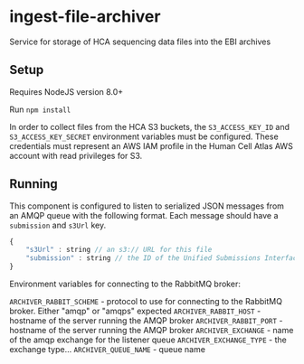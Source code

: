 # ingest-file-archiver
Service for storage of HCA sequencing data files into the EBI archives



## Setup

Requires NodeJS version 8.0+

Run `npm install`

In order to collect files from the HCA S3 buckets, the `S3_ACCESS_KEY_ID` and `S3_ACCESS_KEY_SECRET` environment variables
must be configured. These credentials must represent an AWS IAM profile in the Human Cell Atlas AWS account with read 
privileges for S3.

## Running

This component is configured to listen to serialized JSON messages from an AMQP queue with the following format. Each
message should have a `submission` and `s3Url` key.
```javascript
{
    "s3Url" : string // an s3:// URL for this file
    "submission" : string // the ID of the Unified Submissions Interface(USI) submission to which the file is destined 
}
```

Environment variables for connecting to the RabbitMQ broker:

 `ARCHIVER_RABBIT_SCHEME` - protocol to use for connecting to the RabbitMQ broker. Either "amqp" or "amqps" expected
 `ARCHIVER_RABBIT_HOST` - hostname of the server running the AMQP broker
 `ARCHIVER_RABBIT_PORT` - hostname of the server running the AMQP broker
 `ARCHIVER_EXCHANGE` - name of the amqp exchange for the listener queue
 `ARCHIVER_EXCHANGE_TYPE` - the exchange type...
 `ARCHIVER_QUEUE_NAME` - queue name
